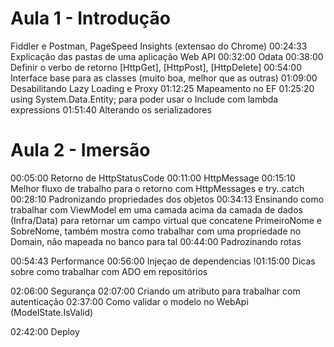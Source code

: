# Aula 1 - Introdução

 Fiddler e Postman, PageSpeed Insights (extensao do Chrome)
 00:24:33 Explicação das pastas de uma aplicação Web API
 00:32:00 Odata
 00:38:00 Definir o verbo de retorno [HttpGet], [HttpPost], [HttpDelete]
 00:54:00 Interface base para as classes (muito boa, melhor que as outras)
 01:09:00 Desabilitando Lazy Loading e Proxy
 01:12:25 Mapeamento no EF
 01:25:20 using System.Data.Entity; para poder usar o Include com lambda expressions
 01:51:40 Alterando os serializadores

# Aula 2 - Imersão
 00:05:00 Retorno de HttpStatusCode
 00:11:00 HttpMessage
 00:15:10 Melhor fluxo de trabalho para o retorno com HttpMessages e try..catch
 00:28:10 Padronizando propriedades dos objetos
 00:34:13 Ensinando como trabalhar com ViewModel em uma camada acima da camada de dados (Infra/Data) para retornar um campo virtual que  concatene PrimeiroNome e SobreNome, também mostra como trabalhar com uma propriedade no Domain, não mapeada no banco para tal
 00:44:00 Padrozinando rotas

 00:54:43 Performance
 00:56:00 Injeçao de dependencias
!01:15:00 Dicas sobre como trabalhar com ADO em repositórios

 02:06:00 Segurança
 02:07:00 Criando um atributo para trabalhar com autenticação
 02:37:00 Como validar o modelo no WebApi (ModelState.IsValid)

 02:42:00 Deploy
